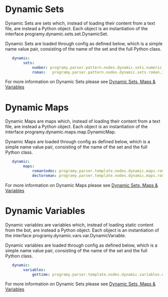 # Dynamic Sets
Dynamic Sets are sets which, instead of loading their content from a text file, are instead a Python object. Each object is an instantiation of the interface programy.dynamic.sets.set.DynamicSet.

Dynamic Sets are loaded through config as defined below, which is a simple name value pair, consisting of the name of the set and the full Python class.
```yaml
   dynamic:
        sets:
            number: programy.parser.pattern.nodes.dynamic.sets.numeric.IsNumeric
            roman:   programy.parser.pattern.nodes.dynamic.sets.roman.IsRomanNumeral
```
For more information on Dynamic Sets please see [Dynamic Sets, Maps & Variables](./Dynamics)

# Dynamic Maps
Dynamic Maps are maps which, instead of loading their content from a text file, are instead a Python object. Each object is an instantiation of the interface programy.dynamic.maps.map.DynamicMap.

Dynamic Maps are loaded through config as defined below, which is a simple name value pair, consisting of the name of the set and the full Python class.
```yaml
   dynamic:
        maps:
            romantodec: programy.parser.template.nodes.dynamic.maps.roman.MapRomanToDecimal
            dectoroman: programy.parser.template.nodes.dynamic.maps.roman.MapDecimalToRoman
```
For more information on Dynamic Maps please see [Dynamic Sets, Maps & Variables](./Dynamics)

# Dynamic Variables
Dynamic variables are variables which, instead of loading static content from the bot, are instead a Python object. Each object is an instantiation of the interface programy.dynamic.vars.var.DynamicVariable.

Dynamic variables are loaded through config as defined below, which is a simple name value pair, consisting of the name of the set and the full Python class.

```yaml
   dynamic:
        variables:
            gettime: programy.parser.template.nodes.dynamic.variables.datetime.GetTime
```
For more information on Dynamic Sets please see [Dynamic Sets, Maps & Variables](./Dynamics)
